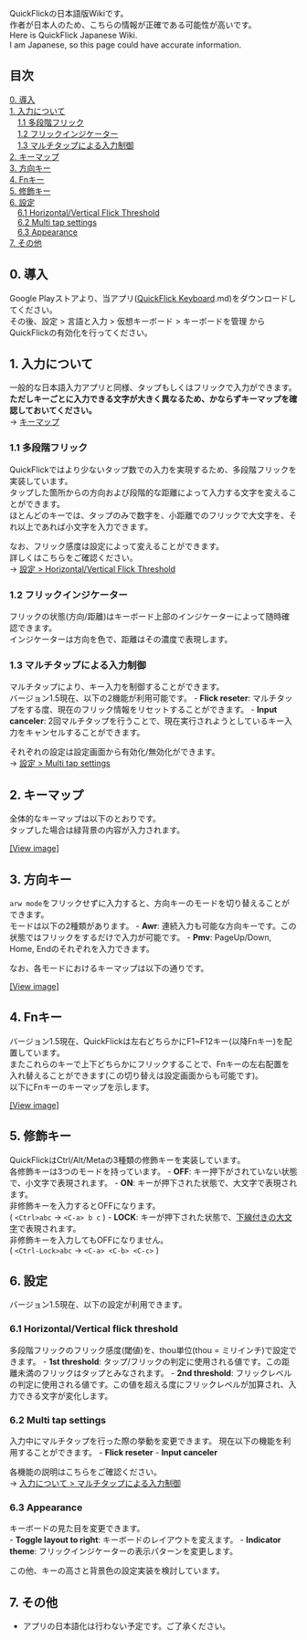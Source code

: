 <!DOCTYPE html>
<html>
<head>
    <meta charset="UTF-8">
    <meta name="viewport" content="width=device-width, initial-scale=1">
    <link rel="stylesheet" href="file:///github-markdown.css" ref="stylesheet" type="text/css">
    <style>
        .markdown-body {
            box-sizing: border-box;
            margin: 0 auto;
            padding: 15px;
        }
    </style>
</head>
<body>
<p>QuickFlickの日本語版Wikiです。<br />
作者が日本人のため、こちらの情報が正確である可能性が高いです。<br />
Here is QuickFlick Japanese Wiki.<br />
I am Japanese, so this page could have accurate information.  </p>
<h2>目次</h2>
<p><a href="file:///android-asset/.md#initializing">0. 導入</a><br />
<a href="file:///android-asset/.md#how_to_input">1. 入力について</a><br />
&emsp;<a href="file:///android-asset/.md#multi_phase_flick">1.1 多段階フリック</a><br />
&emsp;<a href="file:///android-asset/.md#flick_indicator">1.2 フリックインジケーター</a><br />
&emsp;<a href="file:///android-asset/.md#canceling_with_multi_tap">1.3 マルチタップによる入力制御</a><br />
<a href="file:///android-asset/.md#keymap">2. キーマップ</a><br />
<a href="file:///android-asset/.md#arrow_key">3. 方向キー</a><br />
<a href="file:///android-asset/.md#fn_key">4. Fnキー</a><br />
<a href="file:///android-asset/.md#mod_key">5. 修飾キー</a><br />
<a href="file:///android-asset/.md#settings">6. 設定</a><br />
&emsp;<a href="file:///android-asset/.md#setting_threshold">6.1 Horizontal/Vertical Flick Threshold</a><br />
&emsp;<a href="file:///android-asset/.md#setting_mtc">6.2 Multi tap settings</a><br />
&emsp;<a href="file:///android-asset/.md#setting_appearance">6.3 Appearance</a><br />
<a href="file:///android-asset/.md#other">7. その他</a>  </p>
<p><a id="initializing"></a></p>
<h2>0. 導入</h2>
<p>Google Playストアより、当アプリ(<a href="file:///android-asset/https://play.google.com/store/apps/details?id=com.rkbk60.quickflick">QuickFlick Keyboard</a>.md)をダウンロードしてください。<br />
その後、設定 &gt; 言語と入力 &gt; 仮想キーボード &gt; キーボードを管理 からQuickFlickの有効化を行ってください。</p>
<p><a id="how_to_input"></a></p>
<h2>1. 入力について</h2>
<p>一般的な日本語入力アプリと同様、タップもしくはフリックで入力ができます。<br />
<strong>ただしキーごとに入力できる文字が大きく異なるため、かならずキーマップを確認しておいてください。</strong><br />
→ <a href="file:///android-asset/.md#keymap">キーマップ</a></p>
<p><a id="multi_phase_flick"></a></p>
<h3>1.1 多段階フリック</h3>
<p>QuickFlickではより少ないタップ数での入力を実現するため、多段階フリックを実装しています。<br />
タップした箇所からの方向および段階的な距離によって入力する文字を変えることができます。<br />
ほとんどのキーでは、タップのみで数字を、小距離でのフリックで大文字を、それ以上であれば小文字を入力できます。</p>
<p>なお、フリック感度は設定によって変えることができます。<br />
詳しくはこちらをご確認ください。<br />
→ <a href="file:///android-asset/.md#setting_threshold">設定 &gt; Horizontal/Vertical Flick Threshold</a></p>
<p><a id="flick_indicator"></a></p>
<h3>1.2 フリックインジケーター</h3>
<p>フリックの状態(方向/距離)はキーボード上部のインジケーターによって随時確認できます。<br />
インジケーターは方向を色で、距離はその濃度で表現します。</p>
<p><a id="canceling_with_multi_tap"></a></p>
<h3>1.3 マルチタップによる入力制御</h3>
<p>マルチタップにより、キー入力を制御することができます。<br />
バージョン1.5現在、以下の2機能が利用可能です。
- <strong>Flick reseter</strong>: マルチタップをする度、現在のフリック情報をリセットすることができます。
- <strong>Input canceler</strong>: 2回マルチタップを行うことで、現在実行されようとしているキー入力をキャンセルすることができます。</p>
<p>それぞれの設定は設定画面から有効化/無効化ができます。<br />
→ <a href="file:///android-asset/.md#setting_mtc">設定 &gt; Multi tap settings</a></p>
<p><a id="keymap"></a></p>
<h2>2. キーマップ</h2>
<p>全体的なキーマップは以下のとおりです。<br />
タップした場合は緑背景の内容が入力されます。</p>
<p><a href="file:///android-asset/keymap_overview.png">[View image]</a></p>
<p><a id="arrow_key"></a></p>
<h2>3. 方向キー</h2>
<p><code>arw mode</code>をフリックせずに入力すると、方向キーのモードを切り替えることができます。<br />
モードは以下の2種類があります。
- <strong>Awr</strong>: 連続入力も可能な方向キーです。この状態ではフリックをするだけで入力が可能です。
- <strong>Pmv</strong>: PageUp/Down, Home, Endのそれぞれを入力できます。</p>
<p>なお、各モードにおけるキーマップは以下の通りです。</p>
<p><a href="file:///android-asset/keymap_arrow.png">[View image]</a></p>
<p><a id="fn_key"></a></p>
<h2>4. Fnキー</h2>
<p>バージョン1.5現在、QuickFlickは左右どちらかにF1~F12キー(以降Fnキー)を配置しています。<br />
またこれらのキーで上下どちらかにフリックすることで、Fnキーの左右配置を入れ替えることができます(この切り替えは設定画面からも可能です)。<br />
以下にFnキーのキーマップを示します。</p>
<p><a href="file:///android-asset/keymap_fn.png">[View image]</a></p>
<p><a id="mod_key"></a></p>
<h2>5. 修飾キー</h2>
<p>QuickFlickはCtrl/Alt/Metaの3種類の修飾キーを実装しています。<br />
各修飾キーは3つのモードを持っています。
- <strong>OFF</strong>: キー押下がされていない状態で、小文字で表現されます。
- <strong>ON</strong>: キーが押下された状態で、大文字で表現されます。<br />
非修飾キーを入力するとOFFになります。<br />
( <code>&lt;Ctrl&gt;abc</code> → <code>&lt;C-a&gt; b c</code> )
- <strong>LOCK</strong>: キーが押下された状態で、<u>下線付きの大文字</u>で表現されます。<br />
非修飾キーを入力してもOFFになりません。<br />
( <code>&lt;Ctrl-Lock&gt;abc</code> → <code>&lt;C-a&gt; &lt;C-b&gt; &lt;C-c&gt;</code> )</p>
<p><a id="settings"></a></p>
<h2>6. 設定</h2>
<p>バージョン1.5現在、以下の設定が利用できます。</p>
<p><a id="setting_threshold"></a></p>
<h3>6.1 Horizontal/Vertical flick threshold</h3>
<p>多段階フリックのフリック感度(閾値)を、thou単位(thou = ミリインチ)で設定できます。
- <strong>1st threshold</strong>: タップ/フリックの判定に使用される値です。この距離未満のフリックはタップとみなされます。
- <strong>2nd threshold</strong>: フリックレベルの判定に使用される値です。この値を超える度にフリックレベルが加算され、入力できる文字が変化します。</p>
<p><a id="setting_mtc"></a></p>
<h3>6.2 Multi tap settings</h3>
<p>入力中にマルチタップを行った際の挙動を変更できます。
現在以下の機能を利用することができます。
- <strong>Flick reseter</strong>
- <strong>Input canceler</strong></p>
<p>各機能の説明はこちらをご確認ください。<br />
→ <a href="file:///android-asset/.md#canceling_with_multi_tap">入力について &gt; マルチタップによる入力制御</a></p>
<p><a id="setting_appearance"></a></p>
<h3>6.3 Appearance</h3>
<p>キーボードの見た目を変更できます。<br />
- <strong>Toggle layout to right</strong>: キーボードのレイアウトを変えます。
- <strong>Indicator theme</strong>: フリックインジケーターの表示パターンを変更します。</p>
<p>この他、キーの高さと背景色の設定実装を検討しています。</p>
<p><a id="other"></a></p>
<h2>7. その他</h2>
<ul>
<li>アプリの日本語化は行わない予定です。ご了承ください。</li>
</ul>
</body>
</html>
